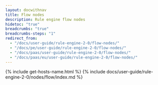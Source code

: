 ```yaml
---
layout: docwithnav
title: Flow nodes
description: Rule engine flow nodes
hidetoc: "true"
breadcrumbs: "true"
breadcrumbs-steps: "1"
redirect_from:
  - "/docs/user-guide/rule-engine-2-0/flow-nodes/"
  - "/docs/pe/user-guide/rule-engine-2-0/flow-nodes/"
  - "/docs/paas/user-guide/rule-engine-2-0/flow-nodes/"
  - "/docs/paas/eu/user-guide/rule-engine-2-0/flow-nodes/"
---
```


{% include get-hosts-name.html %}
{% include docs/user-guide/rule-engine-2-0/nodes/flow/index.md %}
